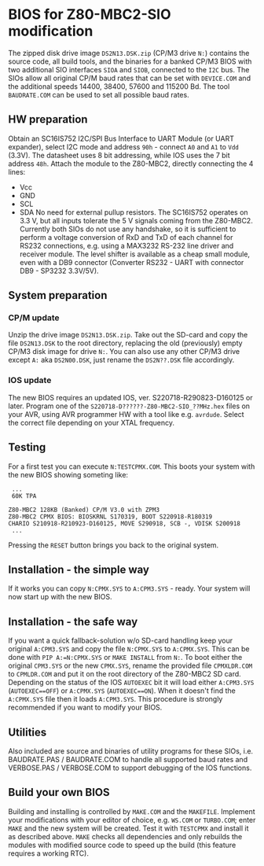 # BIOS for Z80-MBC2-SIO modification

The zipped disk drive image `DS2N13.DSK.zip` (CP/M3 drive `N:`) contains the
source code, all build tools, and the binaries for a banked CP/M3 BIOS with
two additional SIO interfaces `SIOA` and `SIOB`, connected to the `I2C` bus.
The SIOs allow all original CP/M baud rates that can be set with `DEVICE.COM`
and the additional speeds 14400, 38400, 57600 and 115200 Bd.
The tool `BAUDRATE.COM` can be used to set all possible baud rates.

## HW preparation
Obtain an SC16IS752 I2C/SPI Bus Interface to UART Module (or UART expander),
select I2C mode and address `90h` - connect `A0` and `A1` to `Vdd` (3.3V).
The datasheet uses 8 bit addressing, while IOS uses the 7 bit address `48h`.
Attach the module to the Z80-MBC2, directly connecting the 4 lines:
- Vcc
- GND
- SCL
- SDA
No need for external pullup resistors. The SC16IS752 operates on 3.3 V,
but all inputs tolerate the 5 V signals coming from the Z80-MBC2.
Currently both SIOs do not use any handshake, so it is sufficient to perform
a voltage conversion of RxD and TxD of each channel for RS232 connections,
e.g. using a MAX3232 RS-232 line driver and receiver module.
The level shifter is available as a cheap small module, even with a DB9
connector (Converter RS232 - UART with connector DB9 - SP3232 3.3V/5V).

## System preparation

### CP/M update
Unzip the drive image `DS2N13.DSK.zip`.
Take out the SD-card and copy the file `DS2N13.DSK` to the root directory,
replacing the old (previously) empty CP/M3 disk image for drive `N:`.
You can also use any other CP/M3 drive except `A:` aka `DS2N00.DSK`, just
rename the `DS2N??.DSK` file accordingly.

### IOS update
The new BIOS requires an updated IOS, ver. S220718-R290823-D160125 or later.
Program one of the `S220718-D??????-Z80-MBC2-SIO_??MHz.hex` files on your AVR,
using AVR programmer HW with a tool like e.g. `avrdude`.
Select the correct file depending on your XTAL frequency.

## Testing
For a first test you can execute `N:TESTCPMX.COM`.
This boots your system with the new BIOS showing someting like:

     ...
     60K TPA

    Z80-MBC2 128KB (Banked) CP/M V3.0 with ZPM3
    Z80-MBC2 CPMX BIOS: BIOSKRNL S170319, BOOT S220918-R180319
    CHARIO S210918-R210923-D160125, MOVE S290918, SCB -, VDISK S200918
     ...

Pressing the `RESET` button brings you back to the original system.

## Installation - the simple way
If it works you can copy `N:CPMX.SYS` to `A:CPM3.SYS` - ready.
Your system will now start up with the new BIOS.

## Installation - the safe way
If you want a quick fallback-solution w/o SD-card handling keep your
original `A:CPM3.SYS` and copy the file `N:CPMX.SYS` to `A:CPMX.SYS`.
This can be done with `PIP A:=N:CPMX.SYS` or `MAKE INSTALL` from `N:`.
To boot either the original `CPM3.SYS` or the new `CPMX.SYS`, rename
the provided file `CPMXLDR.COM` to `CPMLDR.COM` and put it on the root
directory of the Z80-MBC2 SD card.
Depending on the status of the IOS `AUTOEXEC` bit it will load either
`A:CPM3.SYS` (`AUTOEXEC==OFF`) or `A:CPMX.SYS` (`AUTOEXEC==ON`).
When it doesn't find the `A:CPMX.SYS` file then it loads `A:CPM3.SYS`.
This procedure is strongly recommended if you want to modify your BIOS.

## Utilities
Also included are source and binaries of utility programs for these SIOs,
i.e. BAUDRATE.PAS / BAUDRATE.COM to handle all supported baud rates
and VERBOSE.PAS / VERBOSE.COM to support debugging of the IOS functions.

## Build your own BIOS
Building and installing is controlled by `MAKE.COM` and the `MAKEFILE`.
Implement your modifications with your editor of choice, e.g. `WS.COM` or
`TURBO.COM`; enter `MAKE` and the new system will be created.
Test it with `TESTCPMX` and install it as described above.
`MAKE` checks all dependencies and only rebuilds the modules with modified
source code to speed up the build (this feature requires a working RTC).
